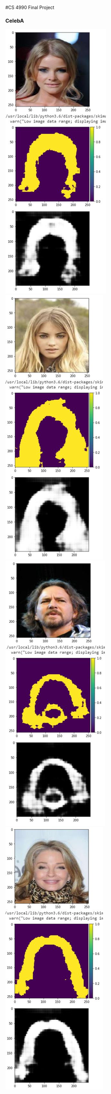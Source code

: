 #CS 4990 Final Project

### **CelebA**
![Test Image 1](https://github.com/KossBoii/FinalProjectData/blob/master/celebA_comparison/000009.JPG)  ![Test Image 2](https://github.com/KossBoii/FinalProjectData/blob/master/celebA_comparison/000018.JPG) ![Test Image 3](https://github.com/KossBoii/FinalProjectData/blob/master/celebA_comparison/000019.JPG) ![Test Image 4](https://github.com/KossBoii/FinalProjectData/blob/master/celebA_comparison/000017.JPG)
